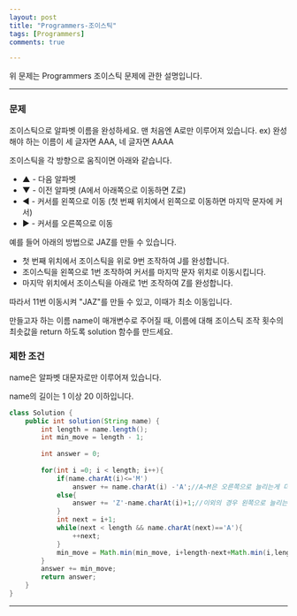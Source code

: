 ```yaml
---
layout: post
title: "Programmers-조이스틱"
tags: [Programmers]
comments: true

---
```


위 문제는 Programmers 조이스틱 문제에 관한 설명입니다.<br>

---

### 문제

조이스틱으로 알파벳 이름을 완성하세요. 맨 처음엔 A로만 이루어져 있습니다.
ex) 완성해야 하는 이름이 세 글자면 AAA, 네 글자면 AAAA

조이스틱을 각 방향으로 움직이면 아래와 같습니다.

* ▲ - 다음 알파벳
* ▼ - 이전 알파벳 (A에서 아래쪽으로 이동하면 Z로)
* ◀ - 커서를 왼쪽으로 이동 (첫 번째 위치에서 왼쪽으로 이동하면 마지막 문자에 커서)
* ▶ - 커서를 오른쪽으로 이동

예를 들어 아래의 방법으로 JAZ를 만들 수 있습니다.

- 첫 번째 위치에서 조이스틱을 위로 9번 조작하여 J를 완성합니다.
- 조이스틱을 왼쪽으로 1번 조작하여 커서를 마지막 문자 위치로 이동시킵니다.
- 마지막 위치에서 조이스틱을 아래로 1번 조작하여 Z를 완성합니다.

따라서 11번 이동시켜 "JAZ"를 만들 수 있고, 이때가 최소 이동입니다.

만들고자 하는 이름 name이 매개변수로 주어질 때, 이름에 대해 조이스틱 조작 횟수의 최솟값을 return 하도록 solution 함수를 만드세요.

### 제한 조건

name은 알파벳 대문자로만 이루어져 있습니다.

name의 길이는 1 이상 20 이하입니다.

```java
class Solution {
    public int solution(String name) {
        int length = name.length();
        int min_move = length - 1;
    
        int answer = 0;
        
        for(int i =0; i < length; i++){
            if(name.charAt(i)<='M')
                answer += name.charAt(i) -'A';//A~M은 오른쪽으로 늘리는게 더 빠름
            else{
                answer += 'Z'-name.charAt(i)+1;//이외의 경우 왼쪽으로 늘리는게 더 빠르게 이동함
            }
            int next = i+1;
            while(next < length && name.charAt(next)=='A'){
                ++next;
            }
            min_move = Math.min(min_move, i+length-next+Math.min(i,length-next));
        }
        answer += min_move;
        return answer;
    }
}
```

<a href= "https://programmers.co.kr/learn/courses/30/lessons/42860"></a>

---
